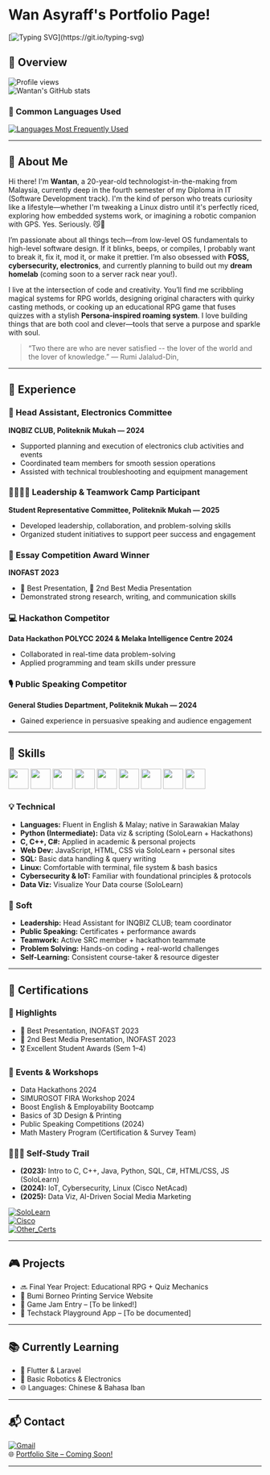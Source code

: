 # Wan Asyraff's Portfolio Page!

[![Typing SVG](https://readme-typing-svg.demolab.com?font=Bitter&duration=2000&pause=2000&color=52B6F7&background=FFFFFF00&width=435&lines=Passionate+Coder+%26+Lifelong+Learner;Welcome+To+My+Profile!)](https://git.io/typing-svg) 
## 📌 Overview  
![Profile views](https://komarev.com/ghpvc/?username=wantanasyraff)  
![Wantan's GitHub stats](https://github-readme-stats.vercel.app/api?username=wantanasyraff&show_icons=true&theme=radical&card_height=300)

### 💬 Common Languages Used  
[![Languages Most Frequently Used](https://github-readme-stats.vercel.app/api/top-langs/?username=wantanasyraff&layout=donut-vertical&theme=radical&card_width=400&card_height=300)](https://github.com/anuraghazra/github-readme-stats)

---

## 🌟 About Me  

Hi there! I'm **Wantan**, a 20-year-old technologist-in-the-making from Malaysia, currently deep in the fourth semester of my Diploma in IT (Software Development track). I'm the kind of person who treats curiosity like a lifestyle—whether I'm tweaking a Linux distro until it's perfectly riced, exploring how embedded systems work, or imagining a robotic companion with GPS. Yes. Seriously. 😼🤖

I’m passionate about all things tech—from low-level OS fundamentals to high-level software design. If it blinks, beeps, or compiles, I probably want to break it, fix it, mod it, or make it prettier. I’m also obsessed with **FOSS, cybersecurity, electronics**, and currently planning to build out my **dream homelab** (coming soon to a server rack near you!).

I live at the intersection of code and creativity. You’ll find me scribbling magical systems for RPG worlds, designing original characters with quirky casting methods, or cooking up an educational RPG game that fuses quizzes with a stylish **Persona-inspired roaming system**. I love building things that are both cool and clever—tools that serve a purpose and sparkle with soul.

> “Two there are who are never satisfied -- the lover of the world and the lover of knowledge.” ― Rumi Jalalud-Din, 

---

## 💼 Experience  

### 🧠 Head Assistant, Electronics Committee  
**INQBIZ CLUB, Politeknik Mukah — 2024**  
- Supported planning and execution of electronics club activities and events  
- Coordinated team members for smooth session operations  
- Assisted with technical troubleshooting and equipment management  

### 🫱🏻‍🫲🏼 Leadership & Teamwork Camp Participant  
**Student Representative Committee, Politeknik Mukah — 2025**  
- Developed leadership, collaboration, and problem-solving skills  
- Organized student initiatives to support peer success and engagement  

### 📝 Essay Competition Award Winner  
**INOFAST 2023**  
- 🥇 Best Presentation, 🥈 2nd Best Media Presentation  
- Demonstrated strong research, writing, and communication skills  

### 💻 Hackathon Competitor  
**Data Hackathon POLYCC 2024 & Melaka Intelligence Centre 2024**  
- Collaborated in real-time data problem-solving  
- Applied programming and team skills under pressure  

### 🎙 Public Speaking Competitor  
**General Studies Department, Politeknik Mukah — 2024**  
- Gained experience in persuasive speaking and audience engagement  

---

## 🧠 Skills  

<p align="left">
  <img src="https://cdn.jsdelivr.net/gh/devicons/devicon@latest/icons/c/c-original.svg" width="40" height="40"/>
  <img src="https://cdn.jsdelivr.net/gh/devicons/devicon@latest/icons/cplusplus/cplusplus-original.svg" width="40" height="40"/>
  <img src="https://cdn.jsdelivr.net/gh/devicons/devicon@latest/icons/csharp/csharp-original.svg" width="40" height="40"/>
  <img src="https://cdn.jsdelivr.net/gh/devicons/devicon@latest/icons/css3/css3-original.svg" width="40" height="40"/>
  <img src="https://cdn.jsdelivr.net/gh/devicons/devicon@latest/icons/html5/html5-original.svg" width="40" height="40"/>
  <img src="https://cdn.jsdelivr.net/gh/devicons/devicon@latest/icons/python/python-original.svg" width="40" height="40"/>
  <img src="https://cdn.jsdelivr.net/gh/devicons/devicon@latest/icons/java/java-original.svg" width="40" height="40"/>
  <img src="https://cdn.jsdelivr.net/gh/devicons/devicon@latest/icons/javascript/javascript-original.svg" width="40" height="40"/>
  <img src="https://cdn.jsdelivr.net/gh/devicons/devicon@latest/icons/azuresqldatabase/azuresqldatabase-original.svg" width="40" height="40"/>
</p>

### 💡 Technical  
- **Languages:** Fluent in English & Malay; native in Sarawakian Malay  
- **Python (Intermediate):** Data viz & scripting (SoloLearn + Hackathons)  
- **C, C++, C#:** Applied in academic & personal projects  
- **Web Dev:** JavaScript, HTML, CSS via SoloLearn + personal sites  
- **SQL:** Basic data handling & query writing  
- **Linux:** Comfortable with terminal, file system & bash basics  
- **Cybersecurity & IoT:** Familiar with foundational principles & protocols  
- **Data Viz:** Visualize Your Data course (SoloLearn)

### 🧸 Soft  
- **Leadership:** Head Assistant for INQBIZ CLUB; team coordinator  
- **Public Speaking:** Certificates + performance awards  
- **Teamwork:** Active SRC member + hackathon teammate  
- **Problem Solving:** Hands-on coding + real-world challenges  
- **Self-Learning:** Consistent course-taker & resource digester  

---

## 📜 Certifications  

### 📌 Highlights  
- 🥇 Best Presentation, INOFAST 2023  
- 🥈 2nd Best Media Presentation, INOFAST 2023  
- 🎖 Excellent Student Awards (Sem 1–4)  

### 🧪 Events & Workshops  
- Data Hackathons 2024  
- SIMUROSOT FIRA Workshop 2024  
- Boost English & Employability Bootcamp  
- Basics of 3D Design & Printing  
- Public Speaking Competitions (2024)  
- Math Mastery Program (Certification & Survey Team)  

### 👩🏻‍💻 Self-Study Trail  
- **(2023):** Intro to C, C++, Java, Python, SQL, C#, HTML/CSS, JS (SoloLearn)  
- **(2024):** IoT, Cybersecurity, Linux (Cisco NetAcad)  
- **(2025):** Data Viz, AI-Driven Social Media Marketing

[![SoloLearn](https://img.shields.io/badge/SoloLearn-View_Certifications-blue)](https://www.sololearn.com/en/profile/30049508)  
[![Cisco](https://img.shields.io/badge/Cisco-View_Accreditation-blue)](https://www.credly.com/users/wan-asyraff/)  
[![Other_Certs](https://img.shields.io/badge/Other_Certs-View_Accreditation-blue)](https://drive.google.com/drive/folders/1g6N4qa2Yu3sTr70T9niWT5OFMUqkeZh5?usp=sharing)
 

---

## 🎮 Projects  

- 🔜 Final Year Project: Educational RPG + Quiz Mechanics  
- 🧪 Bumi Borneo Printing Service Website
- 🎯 Game Jam Entry – [To be linked!]  
- 🧰 Techstack Playground App – [To be documented]

---

## 📚 Currently Learning  

- 📱 Flutter & Laravel  
- 🤖 Basic Robotics & Electronics  
- 🌐 Languages: Chinese & Bahasa Iban  

---

## 📬 Contact  

[![Gmail](https://img.shields.io/badge/Gmail-wantanasyraff@gmail.com-blue)](mailto:wantanasyraff@gmail.com)  
🌐 [Portfolio Site – Coming Soon!](https://github.com/WantanAsyraff)

---

